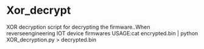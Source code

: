 # Xor_decrypt
XOR decryption script for decrypting  the firmware..When reverseengineering IOT device firmwares
 USAGE:cat encrypted.bin | python XOR_decryption.py > decrypted.bin
